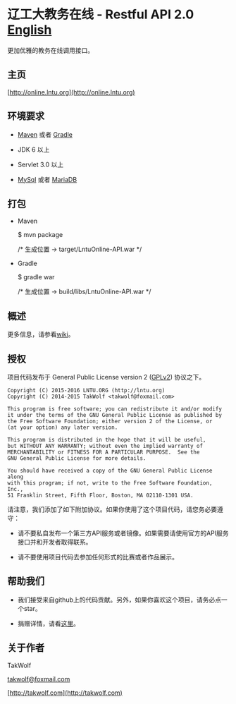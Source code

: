 # 辽工大教务在线 - Restful API 2.0 [English](README.md) #

更加优雅的教务在线调用接口。

## 主页 ##

[http://online.lntu.org](http://online.lntu.org)

## 环境要求 ##

- [Maven](http://maven.apache.org) 或者 [Gradle](http://gradle.org)

- JDK 6 以上

- Servlet 3.0 以上

- [MySql](http://www.mysql.com) 或者 [MariaDB](https://mariadb.org)

## 打包 ##

- Maven


    $ mvn package

    /* 生成位置 -> target/LntuOnline-API.war */


- Gradle


    $ gradle war

    /* 生成位置 -> build/libs/LntuOnline-API.war */


## 概述 ##

更多信息，请参看[wiki](wiki/Home.md)。

## 授权 ##

项目代码发布于 General Public License version 2 ([GPLv2](http://www.gnu.org/licenses/old-licenses/gpl-2.0.html)) 协议之下。

    Copyright (C) 2015-2016 LNTU.ORG (http://lntu.org)
    Copyright (C) 2014-2015 TakWolf <takwolf@foxmail.com>
    
    This program is free software; you can redistribute it and/or modify
    it under the terms of the GNU General Public License as published by
    the Free Software Foundation; either version 2 of the License, or
    (at your option) any later version.
    
    This program is distributed in the hope that it will be useful,
    but WITHOUT ANY WARRANTY; without even the implied warranty of
    MERCHANTABILITY or FITNESS FOR A PARTICULAR PURPOSE.  See the
    GNU General Public License for more details.
    
    You should have received a copy of the GNU General Public License along
    with this program; if not, write to the Free Software Foundation, Inc.,
    51 Franklin Street, Fifth Floor, Boston, MA 02110-1301 USA.

请注意，我们添加了如下附加协议。如果你使用了这个项目代码，请您务必要遵守：

- 请不要私自发布一个第三方API服务或者镜像。如果需要请使用官方的API服务接口并和开发者取得联系。

- 请不要使用项目代码去参加任何形式的比赛或者作品展示。

## 帮助我们 ##

- 我们接受来自github上的代码贡献。另外，如果你喜欢这个项目，请务必点一个star。

- 捐赠详情，请看[这里](https://online.lntu.org)。

## 关于作者 ##

TakWolf

[takwolf@foxmail.com](mailto:takwolf@foxmail.com)

[http://takwolf.com](http://takwolf.com)
